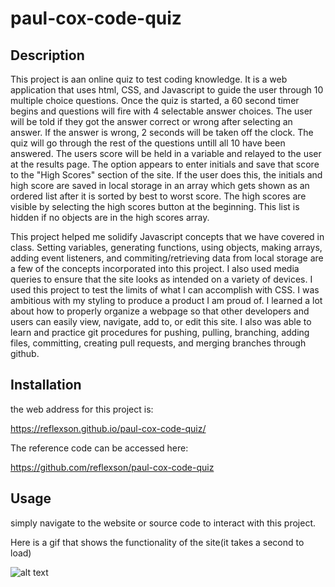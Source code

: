 # paul-cox-code-quiz

## Description

This project is aan online quiz to test coding knowledge. It is a web application that uses html, CSS, and Javascript to guide the user through 10 multiple choice questions. Once the quiz is started, a 60 second timer begins and questions will fire with 4 selectable answer choices. The user will be told if they got the answer correct or wrong after selecting an answer. If the answer is wrong, 2 seconds will be taken off the clock. The quiz will go through the rest of the questions untill all 10 have been answered. The users score will be held in a variable and relayed to the user at the results page.  The option appears to enter initials and save that score to the "High Scores" section of the site.  If the user does this, the initials and high score are saved in local storage in an array which gets shown as an ordered list after it is sorted by best to worst score. The high scores are visible by selecting the high scores button at the beginning. This list is hidden if no objects are in the high scores array. 


This project helped me solidify Javascript concepts that we have covered in class.  Setting variables, generating functions, using objects, making arrays, adding event listeners, and commiting/retrieving data from local storage are a few of the concepts incorporated into this project. I also used media queries to ensure that the site looks as intended on a variety of devices. 
I used this project to test the limits of what I can accomplish with CSS.  I was ambitious with my styling to produce a product I am proud of. I learned a lot about how to properly organize a webpage so that other developers and users can easily view, navigate, add to, or edit this site. I also was able to learn and practice git procedures for pushing, pulling, branching, adding files, committing, creating pull requests, and merging branches through github. 

## Installation

the web address for this project is:

https://reflexson.github.io/paul-cox-code-quiz/

The reference code can be accessed here:

https://github.com/reflexson/paul-cox-code-quiz

## Usage

simply navigate to the website or source code to interact with this project.

Here is a gif that shows the functionality of the site(it takes a second to load)

![alt text](./assets/IMGS/Code%20Quiz.gif)
